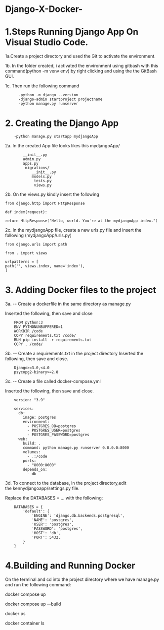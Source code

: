 # Django-X-Docker-

# 1.Steps Running Django App On Visual Studio Code.

1a.Create a project directory and used the Git to activate the environment.


1b. In the folder created, i activated the environment using gitbash with this command(python -m venv env) by right clicking and using the the GitBash GUI.


1c. Then run the following command

          -python -m django --version
          -django-admin startproject projectname
          -python manage.py runserver 

# 2. Creating the Django App

        -python manage.py startapp mydjangoApp

2a. In the created App file looks likes this 
   mydjangoApp/
  
            __init__.py
            admin.py
            apps.py
             migrations/
                __init__.py
                models.py
                 tests.py
                 views.py

2b. On the views.py kindly insert the following 

    from django.http import HttpResponse

    def index(request):
    
    return HttpResponse("Hello, world. You're at the mydjangoApp index.")

2c. In the mydjangoApp file, create a new urls.py file  and insert the following (mydjangoApp/urls.py)

    from django.urls import path

    from . import views

    urlpatterns = [
    path('', views.index, name='index'),
    ]

# 3. Adding Docker files to the project

3a.  -- Create a dockerfile in the same directory as manage.py

Inserted the following, then save and close

        FROM python:3
        ENV PYTHONUNBUFFERED=1
        WORKDIR /code
        COPY requirements.txt /code/
        RUN pip install -r requirements.txt
        COPY . /code/


3b. -- Create a requirements.txt in the project directory
Inserted the following, then save and close.

        Django>=3.0,<4.0
        psycopg2-binary>=2.8


3c. -- Create a file called docker-compose.yml 

Inserted the following, then save and close.

        version: "3.9"

        services:
          db:
            image: postgres
            environment:
              - POSTGRES_DB=postgres
              - POSTGRES_USER=postgres
              - POSTGRES_PASSWORD=postgres
          web:
            build: .
            command: python manage.py runserver 0.0.0.0:8000
            volumes:
              - .:/code
            ports:
              - "8000:8000"
            depends_on:
              - db

3d. To connect to the database, In the project directory,edit the kennydjangoapp/settings.py file.

Replace the DATABASES = ... with the following:

        DATABASES = {
            'default': {
                'ENGINE': 'django.db.backends.postgresql',
                'NAME': 'postgres',
                'USER': 'postgres',
                'PASSWORD': 'postgres',
                'HOST': 'db',
                'PORT': 5432,
            }
        }

# 4.Building and Running Docker

On the terminal and cd into the project directory where we have manage.py and run the following command:

docker compose up

docker compose up --build

docker ps

docker container ls















